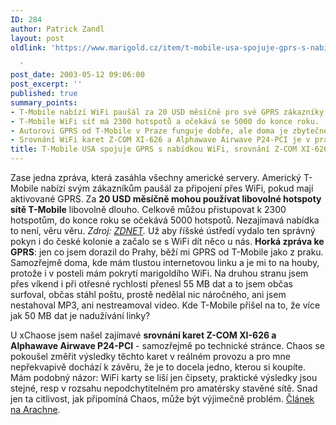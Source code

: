 ```yaml
---
ID: 284
author: Patrick Zandl
layout: post
oldlink: 'https://www.marigold.cz/item/t-mobile-usa-spojuje-gprs-s-nabidkou-wifi-srovnani-z-com-xi-626-a-alphawave-airwave-p24-pci

  '
post_date: 2003-05-12 09:06:00
post_excerpt: ''
published: true
summary_points:
- T-Mobile nabízí WiFi paušál za 20 USD měsíčně pro své GPRS zákazníky.
- T-Mobile WiFi síť má 2300 hotspotů a očekává se 5000 do konce roku.
- Autorovi GPRS od T-Mobile v Praze funguje dobře, ale doma je zbytečné.
- Srovnání WiFi karet Z-COM XI-626 a Alphawave Airwave P24-PCI je v praxi nerozlišitelné.
title: T-Mobile USA spojuje GPRS s nabídkou WiFi, srovnání Z-COM XI-626 a Alphawave Airwave P24-PCI
---
```


<p>
Zase jedna zpráva, která zasáhla všechny americké servery. Americký T-Mobile nabízí svým zákazníkům paušál za připojení přes WiFi, pokud mají aktivované GPRS. Za <STRONG>20 USD měsíčně mohou používat libovolné hotspoty sítě T-Mobile</STRONG> libovolně dlouho. Celkově můžou přistupovat k 2300 hotspotům, do konce roku se očekává 5000 hotspotů. Nezajímavá nabídka to není, věru věru. <EM>Zdroj: </EM><A href="http://news.zdnet.co.uk/story/0,,t269-s2134457,00.html" target=_blank><EM>ZDNET</EM></A><EM>.</EM> Už aby říšské ústředí vydalo ten správný pokyn i do české kolonie a začalo se s WiFi dít něco u nás. <STRONG>Horká zpráva ke GPRS</STRONG>: jen co jsem dorazil do Prahy, běží mi GPRS od T-Mobile jako z praku. Samozřejmě doma, kde mám tlustou internetovou linku a je mi to na houby, protože i v posteli mám pokrytí marigoldího WiFi. Na druhou stranu jsem přes víkend i při otřesné rychlosti přenesl 55 MB dat a to jsem občas surfoval, občas stáhl poštu, prostě nedělal nic náročného, ani jsem nestahoval MP3, ani nestreamoval video. Kde T-Mobile přišel na to, že více jak 50 MB dat je nadužívání linky? </p>

<p>
U xChaose jsem našel zajímavé <STRONG>srovnání karet Z-COM XI-626 a Alphawave Airwave P24-PCI</STRONG> - samozřejmě po technické stránce. Chaos se pokoušel změřit výsledky těchto karet v reálném provozu a pro mne nepřekvapivě dochází k závěru, že je to docela jedno, kterou si koupíte. Mám podobný názor: WiFi karty se liší jen čipsety, praktické výsledky jsou stejné, resp v rozsahu nepodchytitelném pro amatérsky stavěné sítě. Snad jen ta citlivost, jak připomíná Chaos, může být výjimečně problém. <A href="http://www.arachne.cz/~freenet/xi-626-vs-alphawave.html" target=_blank>Článek na Arachne</A>.</p>